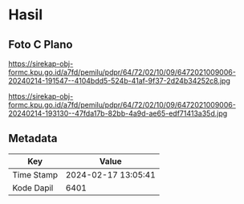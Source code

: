 # Hasil

## Foto C Plano

https://sirekap-obj-formc.kpu.go.id/a7fd/pemilu/pdpr/64/72/02/10/09/6472021009006-20240214-191547--4104bdd5-524b-41af-9f37-2d24b34252c8.jpg

https://sirekap-obj-formc.kpu.go.id/a7fd/pemilu/pdpr/64/72/02/10/09/6472021009006-20240214-193130--47fda17b-82bb-4a9d-ae65-edf71413a35d.jpg


## Metadata

| Key        | Value               |
| ---------- | ------------------- |
| Time Stamp | 2024-02-17 13:05:41 |
| Kode Dapil | 6401                |



